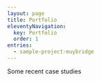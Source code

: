 ```yaml
---
layout: page
title: Portfolio
eleventyNavigation:
  key: Portfolio
  order: 1
entries:
  - sample-project-muybridge
---
```


Some recent case studies

